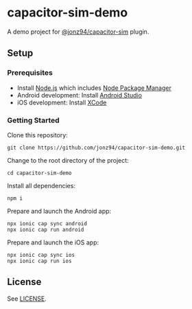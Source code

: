 # capacitor-sim-demo

A demo project for [@jonz94/capacitor-sim](https://github.com/jonz94/capacitor-sim) plugin.

## Setup

### Prerequisites

- Install [Node.js](https://nodejs.org) which includes [Node Package Manager](https://www.npmjs.com/get-npm)
- Android development: Install [Android Studio](https://developer.android.com/studio)
- iOS development: Install [XCode](https://apps.apple.com/de/app/xcode/id497799835?mt=12)

### Getting Started

Clone this repository:

```
git clone https://github.com/jonz94/capacitor-sim-demo.git
```

Change to the root directory of the project:

```
cd capacitor-sim-demo
```

Install all dependencies:

```
npm i
```

Prepare and launch the Android app:

```
npx ionic cap sync android
npx ionic cap run android
```

Prepare and launch the iOS app:

```
npx ionic cap sync ios
npx ionic cap run ios
```

## License

See [LICENSE](https://github.com/jonz94/capacitor-sim-demo/blob/main/LICENSE).
